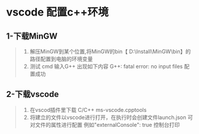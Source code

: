 # vscode 配置c++环境
## 1-下载MinGW  
> 1. 解压MinGW到某个位置,将MinGW的bin【 D:\Install\MinGW\bin】的路径配置到电脑的环境变量
> 2. 测试 cmd 输入G++ 出现如下内容 G++: fatal error: no input files 配置成功
## 2-下载vscode
> 1. 在vscod插件里下载 C/C++ ms-vscode.cpptools
> 2. 将建立的文件以vscode进行打开，在执行时会创建文件launch.json  可对文件的属性进行配置 例如"externalConsole": true  控制台打印
 

